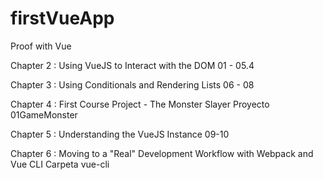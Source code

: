 # firstVueApp
Proof with Vue

Chapter 2 : Using VueJS to Interact with the DOM
01 - 05.4

Chapter 3 : Using Conditionals and Rendering Lists
06 - 08

Chapter 4 : First Course Project - The Monster Slayer
    Proyecto 01GameMonster

Chapter 5 : Understanding the VueJS Instance
09-10

Chapter 6 : Moving to a "Real" Development Workflow with Webpack and Vue CLI
     Carpeta vue-cli